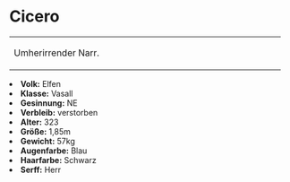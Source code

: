 # Cicero

<table>
<tr><td>
<p>
Umherirrender Narr.
</p>

</td><td width="300">
<!-- Edit here -->
<img src="cicero.png" alt="" />
</td></tr>
</table>

<procedure title="Allgemeine Informationen">
<list columns="3">
<li><b>Volk:</b> Elfen</li>
<li><b>Klasse:</b> Vasall</li>
<li><b>Gesinnung:</b> NE</li>
<li><b>Verbleib:</b> verstorben</li>
</list>
</procedure>

<procedure title="Aussehen">
<list columns="3">
<li><b>Alter:</b> 323</li>
<li><b>Größe:</b> 1,85m</li>
<li><b>Gewicht:</b> 57kg</li>
<li><b>Augenfarbe:</b> Blau</li>
<li><b>Haarfarbe:</b> Schwarz</li>
</list>
</procedure>

<procedure title="Beziehungen">
<list columns="3">
<li><b>Serff:</b> Herr</li>
</list>
</procedure>

<!--
## Notizen

- **Ziele:** 
- **Geheimnisse:** 
-->
